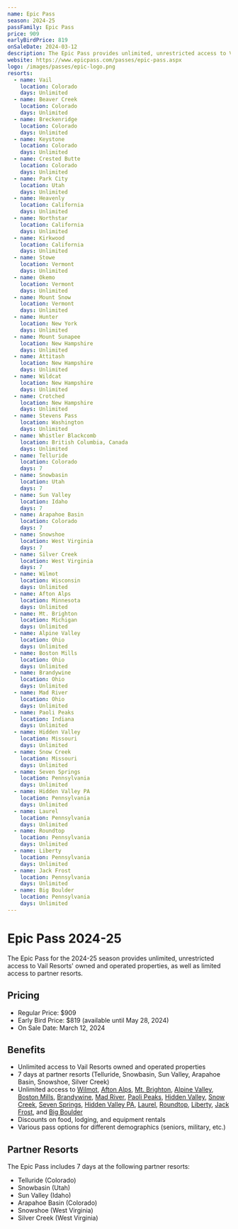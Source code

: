 ```yaml
---
name: Epic Pass
season: 2024-25
passFamily: Epic Pass
price: 909
earlyBirdPrice: 819
onSaleDate: 2024-03-12
description: The Epic Pass provides unlimited, unrestricted access to Vail Resorts' owned and operated properties, as well as limited access to partner resorts.
website: https://www.epicpass.com/passes/epic-pass.aspx
logo: /images/passes/epic-logo.png
resorts:
  - name: Vail
    location: Colorado
    days: Unlimited
  - name: Beaver Creek
    location: Colorado
    days: Unlimited
  - name: Breckenridge
    location: Colorado
    days: Unlimited
  - name: Keystone
    location: Colorado
    days: Unlimited
  - name: Crested Butte
    location: Colorado
    days: Unlimited
  - name: Park City
    location: Utah
    days: Unlimited
  - name: Heavenly
    location: California
    days: Unlimited
  - name: Northstar
    location: California
    days: Unlimited
  - name: Kirkwood
    location: California
    days: Unlimited
  - name: Stowe
    location: Vermont
    days: Unlimited
  - name: Okemo
    location: Vermont
    days: Unlimited
  - name: Mount Snow
    location: Vermont
    days: Unlimited
  - name: Hunter
    location: New York
    days: Unlimited
  - name: Mount Sunapee
    location: New Hampshire
    days: Unlimited
  - name: Attitash
    location: New Hampshire
    days: Unlimited
  - name: Wildcat
    location: New Hampshire
    days: Unlimited
  - name: Crotched
    location: New Hampshire
    days: Unlimited
  - name: Stevens Pass
    location: Washington
    days: Unlimited
  - name: Whistler Blackcomb
    location: British Columbia, Canada
    days: Unlimited
  - name: Telluride
    location: Colorado
    days: 7
  - name: Snowbasin
    location: Utah
    days: 7
  - name: Sun Valley
    location: Idaho
    days: 7
  - name: Arapahoe Basin
    location: Colorado
    days: 7
  - name: Snowshoe
    location: West Virginia
    days: 7
  - name: Silver Creek
    location: West Virginia
    days: 7
  - name: Wilmot
    location: Wisconsin
    days: Unlimited
  - name: Afton Alps
    location: Minnesota
    days: Unlimited
  - name: Mt. Brighton
    location: Michigan
    days: Unlimited
  - name: Alpine Valley
    location: Ohio
    days: Unlimited
  - name: Boston Mills
    location: Ohio
    days: Unlimited
  - name: Brandywine
    location: Ohio
    days: Unlimited
  - name: Mad River
    location: Ohio
    days: Unlimited
  - name: Paoli Peaks
    location: Indiana
    days: Unlimited
  - name: Hidden Valley
    location: Missouri
    days: Unlimited
  - name: Snow Creek
    location: Missouri
    days: Unlimited
  - name: Seven Springs
    location: Pennsylvania
    days: Unlimited
  - name: Hidden Valley PA
    location: Pennsylvania
    days: Unlimited
  - name: Laurel
    location: Pennsylvania
    days: Unlimited
  - name: Roundtop
    location: Pennsylvania
    days: Unlimited
  - name: Liberty
    location: Pennsylvania
    days: Unlimited
  - name: Jack Frost
    location: Pennsylvania
    days: Unlimited
  - name: Big Boulder
    location: Pennsylvania
    days: Unlimited
---
```


# Epic Pass 2024-25

The Epic Pass for the 2024-25 season provides unlimited, unrestricted access to Vail Resorts' owned and operated properties, as well as limited access to partner resorts.

## Pricing

- Regular Price: $909
- Early Bird Price: $819 (available until May 28, 2024)
- On Sale Date: March 12, 2024

## Benefits

- Unlimited access to Vail Resorts owned and operated properties
- 7 days at partner resorts (Telluride, Snowbasin, Sun Valley, Arapahoe Basin, Snowshoe, Silver Creek)
- Unlimited access to [Wilmot](/resorts/wilmot), [Afton Alps](/resorts/afton-alps), [Mt. Brighton](/resorts/mt-brighton), [Alpine Valley](/resorts/alpine-valley), [Boston Mills](/resorts/boston-mills), [Brandywine](/resorts/brandywine), [Mad River](/resorts/mad-river), [Paoli Peaks](/resorts/paoli-peaks), [Hidden Valley](/resorts/hidden-valley), [Snow Creek](/resorts/snow-creek), [Seven Springs](/resorts/seven-springs), [Hidden Valley PA](/resorts/hidden-valley-pa), [Laurel](/resorts/laurel), [Roundtop](/resorts/roundtop), [Liberty](/resorts/liberty), [Jack Frost](/resorts/jack-frost), and [Big Boulder](/resorts/big-boulder)
- Discounts on food, lodging, and equipment rentals
- Various pass options for different demographics (seniors, military, etc.)

## Partner Resorts

The Epic Pass includes 7 days at the following partner resorts:
- Telluride (Colorado)
- Snowbasin (Utah)
- Sun Valley (Idaho)
- Arapahoe Basin (Colorado)
- Snowshoe (West Virginia)
- Silver Creek (West Virginia)